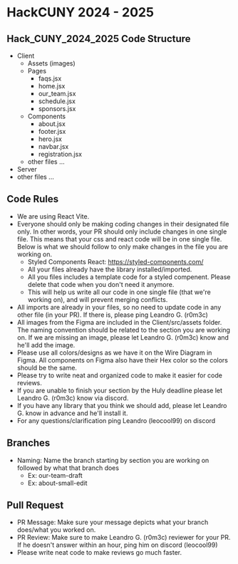 # HackCUNY 2024 - 2025

## Hack_CUNY_2024_2025 Code Structure
- Client
    - Assets (images)
    - Pages
        - faqs.jsx
        - home.jsx
        - our_team.jsx
        - schedule.jsx
        - sponsors.jsx
    - Components
        - about.jsx
        - footer.jsx
        - hero.jsx
        - navbar.jsx
        - registration.jsx
    - other files ...
- Server
- other files ...

## Code Rules
- We are using React Vite.
- Everyone should only be making coding changes in their designated file only. In other words, your PR should only include changes in one single file. This means that your css and react code will be in one single file. Below is what we should follow to only make changes in the file you are working on.
    - Styled Components React: https://styled-components.com/
    - All your files already have the library installed/imported.
    - All you files includes a template code for a styled compenent. Please delete that code when you don't need it anymore.
    - This will help us write all our code in one single file (that we're working on), and will prevent merging conflicts.
- All imports are already in your files, so no need to update code in any other file (in your PR). If there is, please ping Leandro G. (r0m3c)
- All images from the Figma are included in the Client/src/assets folder. The naming convention should be related to the section you are working on. If we are missing an image, please let Leandro G. (r0m3c) know and he'll add the image.
- Please use all colors/designs as we have it on the Wire Diagram in Figma. All components on Figma also have their Hex color so the colors should be the same. 
- Please try to write neat and organized code to make it easier for code reviews.
- If you are unable to finish your section by the Huly deadline please let Leandro G. (r0m3c) know via discord.
- If you have any library that you think we should add, please let Leandro G. know in advance and he'll install it.
- For any questions/clarification ping Leandro (leocool99) on discord

## Branches
- Naming: Name the branch starting by section you are working on followed by what that branch does
    - Ex: our-team-draft
    - Ex: about-small-edit

## Pull Request
- PR Message: Make sure your message depicts what your branch does/what you worked on.
- PR Review: Make sure to make Leandro G. (r0m3c) reviewer for your PR. If he doesn't answer within an hour, ping him on discord (leocool99)
- Please write neat code to make reviews go much faster.